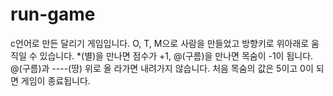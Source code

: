 # run-game
c언어로 만든 달리기 게임입니다.
O, T, M으로 사람을 만들었고 방향키로 위아래로 움직일 수 있습니다. 
*(별)을 만나면 점수가 +1, @(구름)을 만나면 목숨이 -1이 됩니다. @(구름)과 ----(땅) 위로 올 라가면 내려가지 않습니다. 처음 목숨의 값은 5이고 0이 되면 게임이 종료됩니다. 
